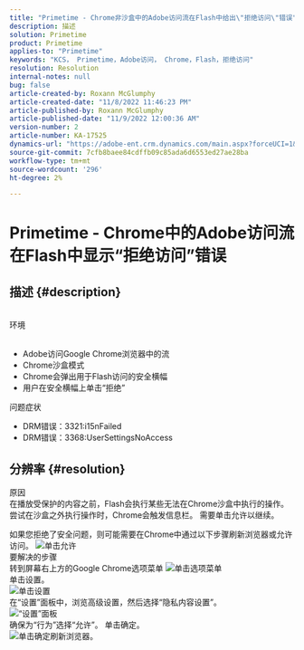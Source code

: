 ```yaml
---
title: "Primetime - Chrome非沙盒中的Adobe访问流在Flash中给出\"拒绝访问\"错误"
description: 描述
solution: Primetime
product: Primetime
applies-to: "Primetime"
keywords: "KCS， Primetime，Adobe访问， Chrome，Flash，拒绝访问"
resolution: Resolution
internal-notes: null
bug: false
article-created-by: Roxann McGlumphy
article-created-date: "11/8/2022 11:46:23 PM"
article-published-by: Roxann McGlumphy
article-published-date: "11/9/2022 12:00:36 AM"
version-number: 2
article-number: KA-17525
dynamics-url: "https://adobe-ent.crm.dynamics.com/main.aspx?forceUCI=1&pagetype=entityrecord&etn=knowledgearticle&id=a11bbe88-bf5f-ed11-9561-6045bd006c82"
source-git-commit: 7cfb8baee84cdffb09c85ada6d6553ed27ae28ba
workflow-type: tm+mt
source-wordcount: '296'
ht-degree: 2%

---
```


# Primetime - Chrome中的Adobe访问流在Flash中显示“拒绝访问”错误

## 描述 {#description}

<br>环境<br><br>
- Adobe访问Google Chrome浏览器中的流
- Chrome沙盒模式
- Chrome会弹出用于Flash访问的安全横幅
- 用户在安全横幅上单击“拒绝”



问题症状
- DRM错误：3321:i15nFailed
- DRM错误：3368:UserSettingsNoAccess



## 分辨率 {#resolution}

原因<br>
在播放受保护的内容之前，Flash会执行某些无法在Chrome沙盒中执行的操作。 尝试在沙盒之外执行操作时，Chrome会触发信息栏。 需要单击允许以继续。

如果您拒绝了安全问题，则可能需要在Chrome中通过以下步骤刷新浏览器或允许访问。
![单击允许](https://helpx.adobe.com/content/dam/help/en/adobe-access/kb/error-3321/jcr%3acontent/main-pars/image/chrome_infobar.png "单击允许")<br>要解决的步骤<br>
转到屏幕右上方的Google Chrome选项菜单
![单击选项菜单](https://helpx.adobe.com/content/dam/help/en/adobe-access/kb/error-3321/jcr%3acontent/main-pars/procedure/proc_par/step_0/step_par/image/setting_menu.png "单击选项菜单")<br>单击设置。<br>![单击设置](https://helpx.adobe.com/content/dam/help/en/adobe-access/kb/error-3321/jcr%3acontent/main-pars/procedure/proc_par/step_1/step_par/image/3.jpg "单击设置")<br>在“设置”面板中，浏览高级设置，然后选择“隐私内容设置”。<br>![“设置”面板](https://helpx.adobe.com/content/dam/help/en/adobe-access/kb/error-3321/jcr%3acontent/main-pars/procedure/proc_par/step_2/step_par/image/5.jpg "“设置”面板")<br>确保为“行为”选择“允许”。 单击确定。<br>![单击确定](https://helpx.adobe.com/content/dam/help/en/adobe-access/kb/error-3321/jcr%3acontent/main-pars/procedure/proc_par/step_3/step_par/image/unsandbox_settings.png "单击确定")刷新浏览器。

<br> <br> 